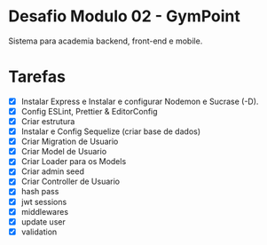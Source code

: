 # Desafio Modulo 02 - GymPoint

Sistema para academia backend, front-end e mobile.

# Tarefas

- [x] Instalar Express e Instalar e configurar Nodemon e Sucrase (-D).
- [x] Config ESLint, Prettier & EditorConfig
- [x] Criar estrutura
- [x] Instalar e Config Sequelize (criar base de dados)
- [x] Criar Migration de Usuario
- [x] Criar Model de Usuario
- [x] Criar Loader para os Models
- [x] Criar admin seed
- [x] Criar Controller de Usuario
- [x] hash pass
- [x] jwt sessions
- [x] middlewares
- [x] update user
- [x] validation
